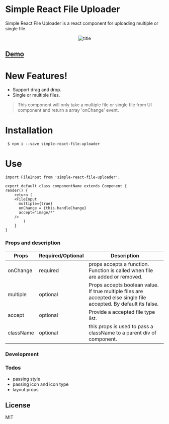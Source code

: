 
# Simple React File Uploader

Simple React File Uploader is a react component for uploading multiple or single file.


<p align="center">
  <img src="https://user-images.githubusercontent.com/33191954/37564723-ddb0fed6-2ac3-11e8-97b9-8f2150fc6e5c.png" alt="title"/>
  
</p>


<h2><a href="https://simple-react-image-uploader.firebaseapp.com/">Demo</a><h2>

# New Features!

  - Support drag and drop.
  - Single or multiple files.



>This component will only take a multiple file
> or single file from UI component and return a
> array 'onChange' event.




# Installation

```  $ npm i --save simple-react-file-uploader ```

            

# Use

```
import FileInput from 'simple-react-file-uploader';

export default class componentName extends Component {
render() {
    return (
    <FileInput 
      multiple={true}
      onChange = {this.handleChange}
      accept="image/*"
    />
        )
    }
}

```



### Props and description



| Props | Required/Optional | Description |
| ------ | ------ | ------ |
| onChange | required | props accepts a function. Function is called when file are added or removed.
| multiple | optional | Props accepts boolean value. If true multiple files are accepted else single file accepted. By default its false.
| accept | optional | Provide a accepted file type list.
|className| optional| this props is used to pass a className to a parent div of component.




### Development



### Todos

 - passing style
 - passing icon and icon type
 - layout props

License
----

MIT


